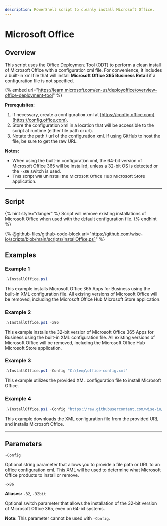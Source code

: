 ```yaml
---
description: PowerShell script to cleanly install Microsoft Office.
---
```


# Microsoft Office

## Overview

This script uses the Office Deployment Tool (ODT) to perform a clean install of Microsoft Office with a configuration xml file. For convenience, it includes a built-in xml file that will install **Microsoft Office 365 Business Retail** if a configuration file is not specified.

{% embed url="https://learn.microsoft.com/en-us/deployoffice/overview-office-deployment-tool" %}

**Prerequisites:**

1. If necessary, create a configuration xml at [https://config.office.com](https://config.office.com).
2. Store the configuration xml in a location that will be accessible to the script at runtime (either file path or url).
3. Notate the path / url of the configuration xml. If using GitHub to host the file, be sure to get the raw URL.

**Notes:**

* When using the built-in configuration xml, the 64-bit version of Microsoft Office 365 will be installed, unless a 32-bit OS is detected or the `-x86` switch is used.
* This script will uninstall the Microsoft Office Hub Microsoft Store application.

***

## Script

{% hint style="danger" %}
Script will remove existing installations of Microsoft Office when used with the default configuration file.
{% endhint %}

{% @github-files/github-code-block url="https://github.com/wise-io/scripts/blob/main/scripts/InstallOffice.ps1" %}

## Examples

### Example 1

```powershell
.\InstallOffice.ps1
```

This example installs Microsoft Office 365 Apps for Business using the built-in XML configuration file. All existing versions of Microsoft Office will be removed, including the Microsoft Office Hub Microsoft Store application.

### Example 2

```powershell
.\InstallOffice.ps1 -x86
```

This example installs the 32-bit version of Microsoft Office 365 Apps for Business using the built-in XML configuration file. All existing versions of Microsoft Office will be removed, including the Microsoft Office Hub Microsoft Store application.

### Example 3

```powershell
.\InstallOffice.ps1 -Config "C:\temp\office-config.xml"
```

This example utilizes the provided XML configuration file to install Microsoft Office.

### Example 4

```powershell
.\InstallOffice.ps1 -Config "https://raw.githubusercontent.com/wise-io/scripts/office-xmls/config.xml"
```

This example downloads the XML configuration file from the provided URL and installs Microsoft Office.

***

## Parameters

`-Config`

Optional string parameter that allows you to provide a file path or URL to an office configuration xml. This XML will be used to determine what Microsoft Office products to install or remove.



`-x86`

**Aliases:** `-32`, `-32bit`

Optional switch parameter that allows the installation of the 32-bit version of Microsoft Office 365, even on 64-bit systems.&#x20;

**Note:** This parameter cannot be used with `-Config`.
